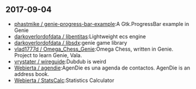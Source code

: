 ## 2017-09-04

* [phastmike / genie-progress-bar-example](https://github.com/phastmike/genie-progress-bar-example):A Gtk.ProgressBar example in Genie
* [darkoverlordofdata / libentitas](https://github.com/darkoverlordofdata/libentitas):Lightweight ecs engine
* [darkoverlordofdata / libsdx](https://github.com/darkoverlordofdata/libsdx):genie game library
* [vlad1777d / Omega_Chess_Genie](https://github.com/vlad1777d/Omega_Chess_Genie):Omega Chess, written in Genie. Project to learn Genie, Vala.
* [vrystater / wireguide](https://github.com/vrystater/wireguide):Dubdub is weird
* [Webierta / agendie](https://github.com/Webierta/agendie):AgenDie es una agenda de contactos. AgenDie is an address book.
* [Webierta / StatsCalc](https://github.com/Webierta/StatsCalc):Statistics Calculator
